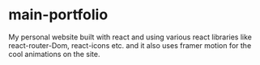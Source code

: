 # main-portfolio
My personal website built with react and using various react libraries like react-router-Dom, react-icons etc. and it also uses framer motion for the cool animations on the site.
